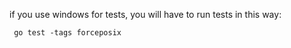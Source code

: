 if you use windows for tests, you will have to run tests in this way:
```
 go test -tags forceposix
```